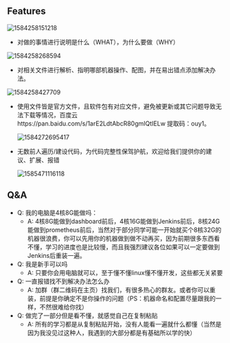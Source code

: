 ## Features

![1584258151218](assets/1584258151218.png)

- 对做的事情进行说明是什么（WHAT），为什么要做（WHY）

![1584258268594](assets/1584258268594.png)

- 对相关文件进行解析、指明哪部机器操作、配图，并在易出错点添加解决办法。

![1584258427709](assets/1584258427709.png)

- 使用文件皆是官方文件，且软件包有对应文件，避免被更新或其它问题导致无法下载等情况，百度云https://pan.baidu.com/s/1arE2LdtAbcR80gmIQtIELw 提取码：ouy1。

  ![1584272695417](assets/1584272695417.png)

- 无数前人遍历/建设代码，为代码完整性保驾护航，欢迎给我们提供你的建议、扩展、报错

  ![1585471116118](assets/1585471116118.png)

## Q&A

- Q: 我的电脑是4核8G能做吗：
  - A: 4核8G能做到dashboard前后，4核16G能做到Jenkins前后，8核24G能做到prometheus前后，当然对于部分同学可能一开始就买个8核32G的机器很浪费，你可以先用你的机器做到做不动再买，因为前期很多东西看不懂，学习的进度也是比较慢，而且我强烈建议各位如果可以一定要做到Jenkins后重装一遍。
- Q: 我是新手可以吗
  - A: 只要你会用电脑就可以，至于懂不懂linux懂不懂开发，这些都无关紧要
- Q: 一直报错找不到解决办法怎么办
  - A: 加群（群二维码在主页）找我们，有很多热心的群友。或者你可以重装，前提是你确定不是你操作的问题（PS：机器命名和配置尽量跟我的一样，不然很难给你找）
- Q: 做完了一部分但是看不懂，就感觉自己在复制粘贴
  - A: 所有的学习都是从复制粘贴开始，没有人能看一遍就什么都懂（当然是因为我没见过这种人，我遇到的大部分都是有基础所以学的快）

